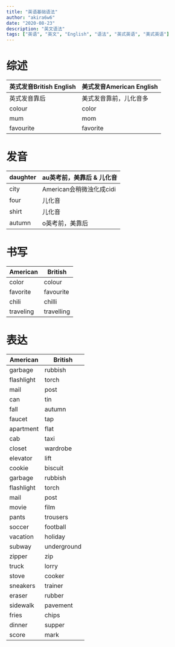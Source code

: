 ```yaml
---
title: "英语基础语法"
author: "akira6w6"
date: "2020-08-23"
description: "英文语法"
tags: ["英语", "英文", "English", "语法", "英式英语", "美式英语"]
---
```


# 综述

| 英式发音British English | 美式发音American  English |
| ----------------------- | ------------------------- |
| 英式发音靠后            | 美式发音靠前，儿化音多    |
| colour                  | color                     |
| mum                     | mom                       |
| favourite               | favorite                  |

# 发音

| daughter | au英考前，美靠后 & 儿化音 |
| -------- | ------------------------- |
| city     | American会稍微浊化成cidi  |
| four     | 儿化音                    |
| shirt    | 儿化音                    |
| autumn   | o英考前，美靠后           |

# 书写

| American  | British    |
| --------- | ---------- |
| color     | colour     |
| favorite  | favourite  |
| chili     | chilli     |
| traveling | travelling |

# 表达

| American   | British     |
| ---------- | ----------- |
| garbage    | rubbish     |
| flashlight | torch       |
| mail       | post        |
| can        | tin         |
| fall       | autumn      |
| faucet     | tap         |
| apartment  | flat        |
| cab        | taxi        |
| closet     | wardrobe    |
| elevator   | lift        |
| cookie     | biscuit     |
| garbage    | rubbish     |
| flashlight | torch       |
| mail       | post        |
| movie      | film        |
| pants      | trousers    |
| soccer     | football    |
| vacation   | holiday     |
| subway     | underground |
| zipper     | zip         |
| truck      | lorry       |
| stove      | cooker      |
| sneakers   | trainer     |
| eraser     | rubber      |
| sidewalk   | pavement    |
| fries      | chips       |
| dinner     | supper      |
| score      | mark        |
